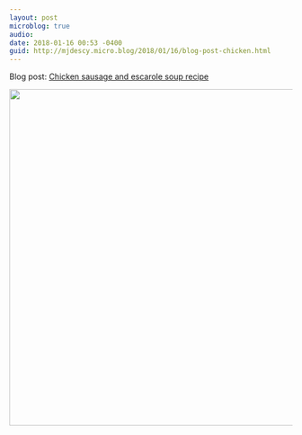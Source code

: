 ```yaml
---
layout: post
microblog: true
audio: 
date: 2018-01-16 00:53 -0400
guid: http://mjdescy.micro.blog/2018/01/16/blog-post-chicken.html
---
```

Blog post: [Chicken sausage and escarole soup recipe](https://mjdescy.me/2018/01/16/chicken-sausage-and-escarole-soup-recipe/)

<img src="http://mjdescy.micro.blog/uploads/2018/e69ffab93a.jpg" width="600" height="599" />
